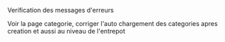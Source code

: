 Verification des messages d'erreurs

Voir la page categorie, corriger l'auto chargement des categories apres creation et aussi au niveau de l'entrepot
